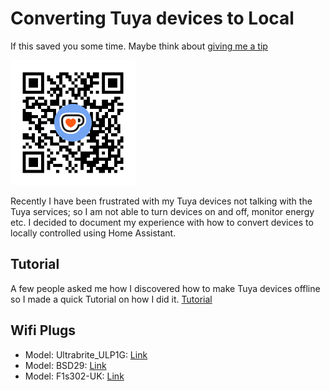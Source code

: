 ﻿# Converting Tuya devices to Local

If this saved you some time. Maybe think about [giving me a tip](https://ko-fi.com/chrisburrow1739)

<img src="/kofi_qrcode.png" href="https://ko-fi.com/chrisburrow1739" alt="Give me a tip" width="200"/>

Recently I have been frustrated with my Tuya devices not talking with the Tuya services; so I am not able to turn devices on and off, monitor energy etc. I decided to document my experience with how to convert devices to locally controlled using Home Assistant. 

## Tutorial

A few people asked me how I discovered how to make Tuya devices offline so I made a quick Tutorial on how I did it.
[Tutorial](https://github.com/chris173972/my-tuya-devices-conversion/blob/main/tutorial/TUTORIAL.md)

## Wifi Plugs

- Model: Ultrabrite_ULP1G: [Link](https://github.com/chris173972/my-tuya-devices-conversion/blob/main/wifi_plugs/Ultrabrite_ULP1G/Ultrabrite_ULP1G.md)
- Model: BSD29: [Link](https://github.com/chris173972/my-tuya-devices-conversion/blob/main/wifi_plugs/BSD29/BSD29.md)
- Model: F1s302-UK: [Link](https://github.com/chris173972/my-tuya-devices-conversion/blob/main/wifi_plugs/F1s302-UK/F1s302-UK.md)